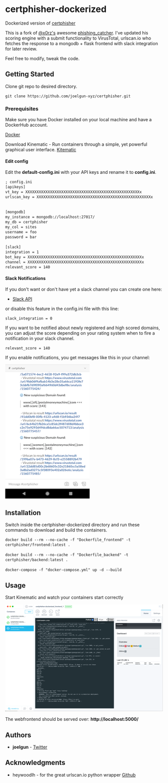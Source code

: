 # certphisher-dockerized
Dockerized version of [certphisher](https://github.com/joelgun-xyz/certphisher)

This is a fork of [@x0rz's](https://twitter.com/x0rz) awesome [phishing_catcher](https://github.com/x0rz/phishing_catcher).
I've updated his scoring engine with a submit functionality to VirusTotal, urlscan.io who fetches the response to a mongodb + flask frontend with slack integration for later review.

Feel free to modify, tweak the code. 

## Getting Started

Clone git repo to desired directory. 

```
git clone https://github.com/joelgun-xyz/certphisher.git 
```

### Prerequisites

Make sure you have Docker installed on your local machine and have a DockerHub account.  

[Docker](https://docs.docker.com/v17.12/install/)

Download Kinematic - Run containers through a simple, yet powerful graphical user interface.
[Kitematic](https://kitematic.com/)

#### Edit config
Edit the **default-config.ini** with your API keys and rename it to **config.ini**.

```
; config.ini
[apikeys]
vt_key = XXXXXXXXXXXXXXXXXXXXXXXXXXXXXXXXXXXXXXXXXXXXXXXXXXXx
urlscan_key = XXXXXXXXXXXXXXXXXXXXXXXXXXXXXXXXXXXXXXXXXXXXXXXXXXXx


[mongodb]
my_instance = mongodb://localhost:27017/
my_db = certphisher
my_col = sites
username = foo
password = bar

[slack]
integration = 1
bot_key = XXXXXXXXXXXXXXXXXXXXXXXXXXXXXXXXXXXXXXXXXXXXXXXXXXXx
channel = XXXXXXXXXXXXXXXXXXXXXXXXXXXXXXXXXXXXXXXXXXXXXXXXXXXx
relevant_score = 140
```

#### Slack Notifications

If you don't want or don't have yet a slack channel you can create one here: 

* [Slack API](https://api.slack.com/slack-apps)

or disable this feature in the config.ini file with this line: 
```
slack_integration = 0
```

If you want to be notified about newly registered and high scored domains, 
you can adjust the score depending on your rating system when to fire a notification in your slack channel.  

```
relevant_score = 140
```


If you enable notifications, you get messages like this in your channel:


![Slack](slack_notifcation.png)



## Installation 

Switch inside the certphisher-dockerized directory and run these commands to download and build the containers.  

```
docker build --rm --no-cache -f "Dockerfile_frontend" -t certphisher/frontend:latest .

docker build --rm --no-cache -f "Dockerfile_backend" -t certphisher/backend:latest .

docker-compose -f "docker-compose.yml" up -d --build
```


## Usage 

Start Kinematic and watch your containers start correctly

![Kitematic](kitematic_certphisher.png)

The webfrontend should be served over: **http://localhost:5000/**


## Authors

* **joelgun** - [Twitter](https://twitter.com/joelgun)



## Acknowledgments

* heywoodlh - for the great urlscan.io python wrapper [Github](https://github.com/heywoodlh/urlscan-py)

